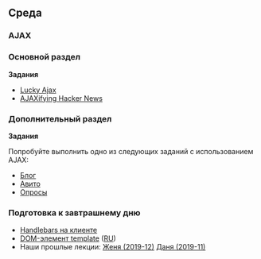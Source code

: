 ## Среда

### AJAX

### Основной раздел

**Задания**

- [Lucky Ajax](../../../../lucky-ajax-challenge)
- [AJAXifying Hacker News](../../../../ajaxifying-hacker-news-challenge)


### Дополнительный раздел

**Задания**

Попробуйте выполнить одно из следующих заданий с использованием AJAX:
- [Блог](../../../../core-express-blog-anonymous)
- [Авито](../../../../core-rest-avito)
- [Опросы](../../../../checkpoint-mongo-polls)

<!--
- [Работа с JSON](https://github.com/Elbrus-Bootcamp/express-json-challenge)
-->

###  Подготовка к завтрашнему дню

* [Handlebars на клиенте](https://ru.code-maven.com/introduction-to-handlebars-javascript-templating-system)
* [DOM-элемент template](https://developer.mozilla.org/en-US/docs/Web/HTML/Element/template) ([RU](https://developer.mozilla.org/ru/docs/Web/HTML/Element/template))
* Наши прошлые лекции: [Женя (2019-12)](https://youtu.be/8ZL4ZZGOQRo) [Даня (2019-11)](https://youtu.be/a3GZPHTb_M8)
